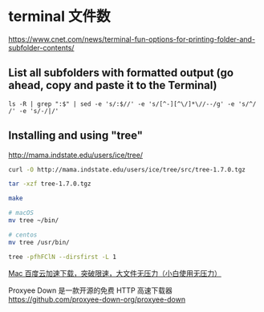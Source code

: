 # terminal 文件数

https://www.cnet.com/news/terminal-fun-options-for-printing-folder-and-subfolder-contents/

## List all subfolders with formatted output (go ahead, copy and paste it to the Terminal)

```
ls -R | grep ":$" | sed -e 's/:$//' -e 's/[^-][^\/]*\//--/g' -e 's/^/ /' -e 's/-/|/'
```

## Installing and using "tree"


http://mama.indstate.edu/users/ice/tree/

```bash
curl -O http://mama.indstate.edu/users/ice/tree/src/tree-1.7.0.tgz

tar -xzf tree-1.7.0.tgz

make

# macOS
mv tree ~/bin/

# centos
mv tree /usr/bin/

tree -pfhFClN --dirsfirst -L 1
```


[Mac 百度云加速下载，突破限速，大文件无压力（小白使用无压力）](http://xclient.info/a/6b6c46df-3e4f-1b17-ae30-0c8b49df92cc.html?t=b67bb3cceeb4abb131135f33e92b6ed191d10c17)

Proxyee Down 是一款开源的免费 HTTP 高速下载器
https://github.com/proxyee-down-org/proxyee-down

